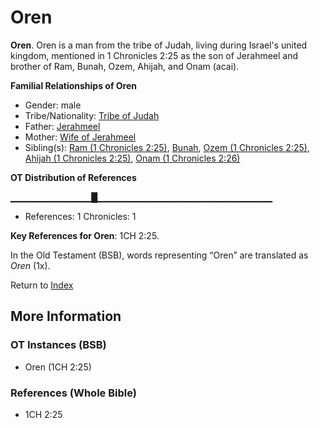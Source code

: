 # Oren
**Oren**. 
Oren is a man from the tribe of Judah, living during Israel's united kingdom, mentioned in 1 Chronicles 2:25 as the son of Jerahmeel and brother of Ram, Bunah, Ozem, Ahijah, and Onam (acai). 




**Familial Relationships of Oren**


* Gender: male
* Tribe/Nationality: [Tribe of Judah](../../../groups/md/acai/Judah.md)
* Father: [Jerahmeel](Jerahmeel.md)
* Mother: [Wife of Jerahmeel](WifeOfJerahmeel.md)
* Sibling(s): [Ram (1 Chronicles 2:25)](Ram.2.md), [Bunah](Bunah.md), [Ozem (1 Chronicles 2:25)](Ozem.2.md), [Ahijah (1 Chronicles 2:25)](Ahijah.4.md), [Onam (1 Chronicles 2:26)](Onam.2.md)


**OT Distribution of References**

▁▁▁▁▁▁▁▁▁▁▁▁█▁▁▁▁▁▁▁▁▁▁▁▁▁▁▁▁▁▁▁▁▁▁▁▁▁▁
* References: 1 Chronicles: 1



**Key References for Oren**: 
1CH 2:25. 


In the Old Testament (BSB), words representing “Oren” are translated as 
*Oren* (1x). 




Return to [Index](00-Index.md)

## More Information

### OT Instances (BSB)

* Oren (1CH 2:25)



### References (Whole Bible)

* 1CH 2:25




